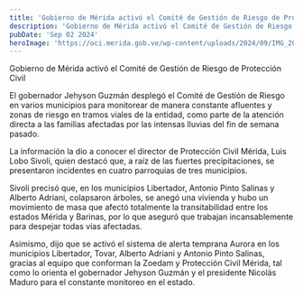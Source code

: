 ```yaml
---
title: 'Gobierno de Mérida activó el Comité de Gestión de Riesgo de Protección Civil'
description: 'Gobierno de Mérida activó el Comité de Gestión de Riesgo de Protección Civil'
pubDate: 'Sep 02 2024'
heroImage: 'https://oci.merida.gob.ve/wp-content/uploads/2024/09/IMG_20240902_184545_325.jpg'
---
```


Gobierno de Mérida activó el Comité de Gestión de Riesgo de Protección Civil 

El gobernador Jehyson Guzmán desplegó el Comité de Gestión de Riesgo en varios municipios para monitorear de manera constante afluentes y zonas de riesgo en tramos viales de la entidad, como parte de la atención directa a las familias afectadas por las intensas lluvias del fin de semana pasado. 

La información la dio a conocer el director de Protección Civil Mérida, Luis Lobo Sivoli, quien destacó que, a raíz de las fuertes precipitaciones, se  presentaron incidentes en cuatro parroquias de tres municipios. 


Sivoli precisó que, en los municipios Libertador, Antonio Pinto Salinas y Alberto Adriani, colapsaron árboles, se anegó una vivienda y hubo un movimiento de masa que afectó totalmente la transitabilidad entre los estados Mérida y Barinas, por lo que aseguró que trabajan incansablemente para despejar todas vías afectadas. 

Asimismo, dijo que se activó el sistema de alerta temprana Aurora en los municipios Libertador, Tovar, Alberto Adriani y Antonio Pinto Salinas, gracias al equipo que conforman la Zoedam y Protección Civil Mérida, tal como lo orienta el gobernador Jehyson Guzmán y el presidente Nicolás Maduro para el constante monitoreo en el estado.
